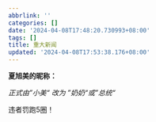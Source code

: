 ```yaml
---
abbrlink: ''
categories: []
date: '2024-04-08T17:48:20.730993+08:00'
tags: []
title: 重大新闻
updated: '2024-04-08T17:53:38.176+08:00'
---
```

**夏旭美的昵称：**

*正式由”小美“ 改为 ”奶奶“或”总统“*

违者罚跑5圈！
